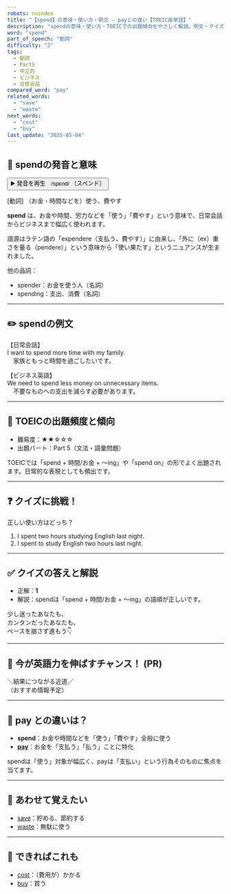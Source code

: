 ```yaml
---
robots: noindex
title: "【spend】の意味・使い方・例文 ― payとの違い【TOEIC英単語】"
description: "spendの意味・使い方・TOEICでの出題傾向をやさしく解説。例文・クイズ付きでpayとの違いもわかりやすく学べます。"
word: "spend"
part_of_speech: "動詞"
difficulty: "2"
tags:
  - 動詞
  - Part5
  - 中立的
  - ビジネス
  - 日常会話
compared_word: "pay"
related_words:
  - "save"
  - "waste"
next_words:
  - "cost"
  - "buy"
last_update: "2025-05-04"
---
```


## 🔰 spendの発音と意味

<button class="play-audio" onclick="playTTS('spend')">
  <span class="play-audio-main">
    ▶️ 発音を再生　/spɛnd/
  </span>
  <span class="play-audio-sub">
    （スペンド）
  </span>
</button>

[動詞] （お金・時間などを）使う、費やす

**spend** は、お金や時間、労力などを「使う」「費やす」という意味で、日常会話からビジネスまで幅広く使われます。

語源はラテン語の「expendere（支払う、費やす）」に由来し、「外に（ex）重さを量る（pendere）」という意味から「使い果たす」というニュアンスが生まれました。

他の品詞：  
- spender：お金を使う人（名詞）
- spending：支出、消費（名詞）

---

## ✏️ spendの例文

【日常会話】  
I want to spend more time with my family.  
　家族ともっと時間を過ごしたいです。

【ビジネス英語】  
We need to spend less money on unnecessary items.  
　不要なものへの支出を減らす必要があります。

---

## 🎯 TOEICの出題頻度と傾向

- 難易度：★★☆☆☆
- 出題パート：Part 5（文法・語彙問題）

TOEICでは「spend + 時間/お金 + ～ing」や「spend on」の形でよく出題されます。日常的な表現としても頻出です。

---

## ❓ クイズに挑戦！

正しい使い方はどっち？

1. I spent two hours studying English last night.  
2. I spent to study English two hours last night.

---

## ✅ クイズの答えと解説

- 正解：**1**
- 解説：spendは「spend + 時間/お金 + ～ing」の語順が正しいです。

少し迷ったあなたも、  
カンタンだったあなたも、  
ペースを崩さず進もう👇️

---

## 🚀 今が英語力を伸ばすチャンス！ (PR)

<div class="info-center">
＼結果につながる近道／<br>  
（おすすめ情報予定）
</div>

---

## 🤔  pay との違いは？

- **spend**：お金や時間などを「使う」「費やす」全般に使う
- **[pay](/word/pay/)**：お金を「支払う」「払う」ことに特化

spendは「使う」対象が幅広く、payは「支払い」という行為そのものに焦点を当てます。

---

## 🧩 あわせて覚えたい

- [save](/word/save/)：貯める、節約する
- [waste](/word/waste/)：無駄に使う

---

## 📖 できればこれも

- [cost](/word/cost/)：（費用が）かかる
- [buy](/word/buy/)：買う

<!-- cvid: aid18_bid32 -->
